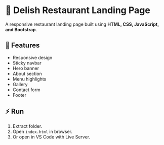 # 🍴 Delish Restaurant Landing Page

A responsive restaurant landing page built using **HTML, CSS, JavaScript, and Bootstrap**.

## 🚀 Features
- Responsive design
- Sticky navbar
- Hero banner
- About section
- Menu highlights
- Gallery
- Contact form
- Footer



## ⚡ Run
1. Extract folder.
2. Open `index.html` in browser.
3. Or open in VS Code with Live Server.
